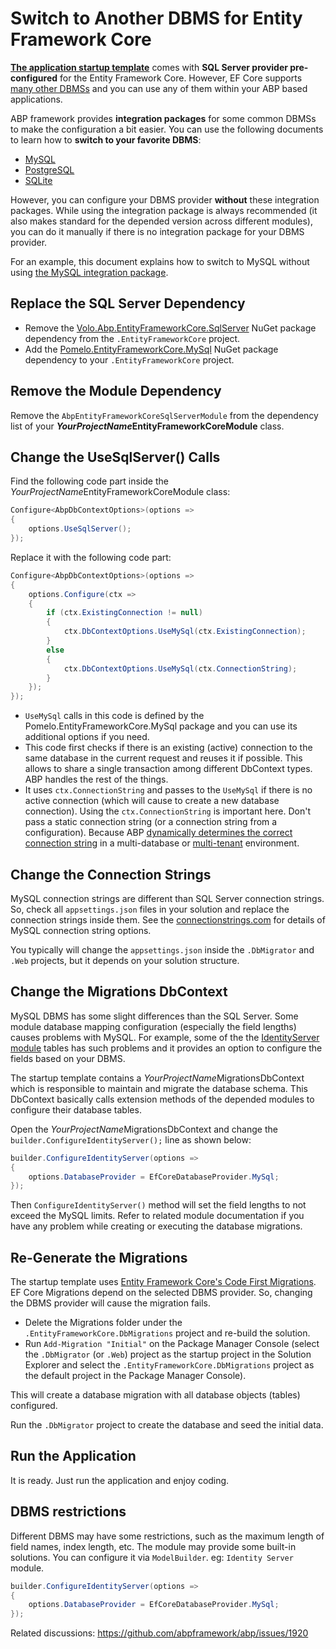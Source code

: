 ﻿# Switch to Another DBMS for Entity Framework Core

**[The application startup template](Startup-Templates/Application.md)** comes with **SQL Server provider pre-configured** for the Entity Framework Core. However, EF Core supports [many other DBMSs](https://docs.microsoft.com/en-us/ef/core/providers/) and you can use any of them within your ABP based applications.

ABP framework provides **integration packages** for some common DBMSs to make the configuration a bit easier. You can use the following documents to learn how to **switch to your favorite DBMS**:

* [MySQL](Entity-Framework-Core-MySQL.md)
* [PostgreSQL](Entity-Framework-Core-PostgreSQL.md)
* [SQLite](Entity-Framework-Core-SQLite.md)

However, you can configure your DBMS provider **without** these integration packages. While using the integration package is always recommended (it also makes standard for the depended version across different modules), you can do it manually if there is no integration package for your DBMS provider.

For an example, this document explains how to switch to MySQL without using [the MySQL integration package](Entity-Framework-Core-MySQL.md).

## Replace the SQL Server Dependency

* Remove the [Volo.Abp.EntityFrameworkCore.SqlServer](https://www.nuget.org/packages/Volo.Abp.EntityFrameworkCore.SqlServer) NuGet package dependency from the `.EntityFrameworkCore` project.
* Add the [Pomelo.EntityFrameworkCore.MySql](https://www.nuget.org/packages/Pomelo.EntityFrameworkCore.MySql/) NuGet package dependency to your `.EntityFrameworkCore` project.

## Remove the Module Dependency 

Remove the `AbpEntityFrameworkCoreSqlServerModule` from the dependency list of your ***YourProjectName*EntityFrameworkCoreModule** class.

## Change the UseSqlServer() Calls

Find the following code part inside the *YourProjectName*EntityFrameworkCoreModule class:

````csharp
Configure<AbpDbContextOptions>(options =>
{
    options.UseSqlServer();
});
````

Replace it with the following code part:

````csharp
Configure<AbpDbContextOptions>(options =>
{
    options.Configure(ctx =>
    {
        if (ctx.ExistingConnection != null)
        {
            ctx.DbContextOptions.UseMySql(ctx.ExistingConnection);
        }
        else
        {
            ctx.DbContextOptions.UseMySql(ctx.ConnectionString);
        }
    });
});
````

* `UseMySql` calls in this code is defined by the Pomelo.EntityFrameworkCore.MySql package and you can use its additional options if you need.
* This code first checks if there is an existing (active) connection to the same database in the current request and reuses it if possible. This allows to share a single transaction among different DbContext types. ABP handles the rest of the things.
* It uses `ctx.ConnectionString` and passes to the `UseMySql` if there is no active connection (which will cause to create a new database connection). Using the `ctx.ConnectionString` is important here. Don't pass a static connection string (or a connection string from a configuration). Because ABP [dynamically determines the correct connection string](Connection-Strings.md) in a multi-database or [multi-tenant](Multi-Tenancy.md) environment.

## Change the Connection Strings

MySQL connection strings are different than SQL Server connection strings. So, check all `appsettings.json` files in your solution and replace the connection strings inside them. See the [connectionstrings.com]( https://www.connectionstrings.com/mysql/ ) for details of MySQL connection string options.

You typically will change the `appsettings.json` inside the `.DbMigrator` and `.Web` projects, but it depends on your solution structure.

## Change the Migrations DbContext

MySQL DBMS has some slight differences than the SQL Server. Some module database mapping configuration (especially the field lengths) causes problems with MySQL. For example, some of the the [IdentityServer module](Modules/IdentityServer.md) tables has such problems and it provides an option to configure the fields based on your DBMS.

The startup template contains a *YourProjectName*MigrationsDbContext which is responsible to maintain and migrate the database schema. This DbContext basically calls extension methods of the depended modules to configure their database tables.

Open the *YourProjectName*MigrationsDbContext and change the `builder.ConfigureIdentityServer();` line as shown below:

````csharp
builder.ConfigureIdentityServer(options =>
{
    options.DatabaseProvider = EfCoreDatabaseProvider.MySql;
});
````

Then `ConfigureIdentityServer()` method will set the field lengths to not exceed the MySQL limits. Refer to related module documentation if you have any problem while creating or executing the database migrations.

## Re-Generate the Migrations

The startup template uses [Entity Framework Core's Code First Migrations](https://docs.microsoft.com/en-us/ef/core/managing-schemas/migrations/). EF Core Migrations depend on the selected DBMS provider. So, changing the DBMS provider will cause the migration fails.

* Delete the Migrations folder under the `.EntityFrameworkCore.DbMigrations` project and re-build the solution.
* Run `Add-Migration "Initial"` on the Package Manager Console (select the `.DbMigrator`  (or `.Web`) project as the startup project in the Solution Explorer and select the `.EntityFrameworkCore.DbMigrations` project as the default project in the Package Manager Console).

This will create a database migration with all database objects (tables) configured.

Run the `.DbMigrator` project to create the database and seed the initial data.

## Run the Application

It is ready. Just run the application and enjoy coding.

## DBMS restrictions

Different DBMS may have some restrictions, such as the maximum length of field names, index length, etc.
The module may provide some built-in solutions. You can configure it via `ModelBuilder`. eg: `Identity Server` module.

```csharp
builder.ConfigureIdentityServer(options =>
{
    options.DatabaseProvider = EfCoreDatabaseProvider.MySql;
});
```

Related discussions: https://github.com/abpframework/abp/issues/1920